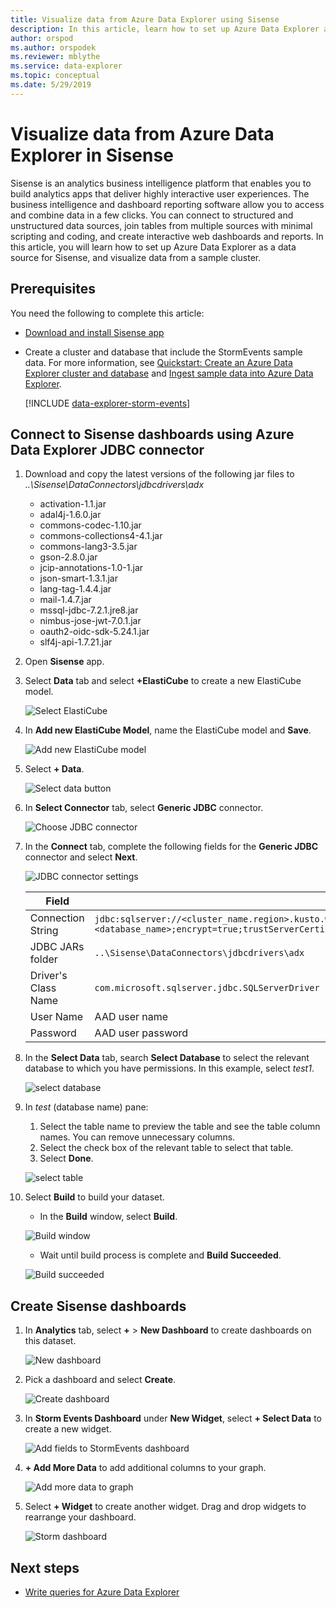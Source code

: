 ```yaml
---
title: Visualize data from Azure Data Explorer using Sisense
description: In this article, learn how to set up Azure Data Explorer as a data source for Sisense, and visualize the data.
author: orspod
ms.author: orspodek
ms.reviewer: mblythe
ms.service: data-explorer
ms.topic: conceptual
ms.date: 5/29/2019
---
```


# Visualize data from Azure Data Explorer in Sisense

Sisense is an analytics business intelligence platform that enables you to build analytics apps that deliver highly interactive user experiences. The business intelligence and dashboard reporting software allow you to access and combine data in a few clicks. You can connect to structured and unstructured data sources, join tables from multiple sources with minimal scripting and coding, and create interactive web dashboards and reports. In this article, you will learn how to set up Azure Data Explorer as a data source for Sisense, and visualize data from a sample cluster.

## Prerequisites

You need the following to complete this article:

* [Download and install Sisense app](https://documentation.sisense.com/latest/getting-started/download-install.htm) 

* Create a cluster and database that include the StormEvents sample data. For more information, see [Quickstart: Create an Azure Data Explorer cluster and database](create-cluster-database-portal.md) and [Ingest sample data into Azure Data Explorer](ingest-sample-data.md).

    [!INCLUDE [data-explorer-storm-events](../../includes/data-explorer-storm-events.md)]

## Connect to Sisense dashboards using Azure Data Explorer JDBC connector

1. Download and copy the latest versions of the following jar files to *..\Sisense\DataConnectors\jdbcdrivers\adx* 

    * activation-1.1.jar
    * adal4j-1.6.0.jar
    * commons-codec-1.10.jar
    * commons-collections4-4.1.jar
    * commons-lang3-3.5.jar
    * gson-2.8.0.jar
    * jcip-annotations-1.0-1.jar
    * json-smart-1.3.1.jar
    * lang-tag-1.4.4.jar
    * mail-1.4.7.jar
    * mssql-jdbc-7.2.1.jre8.jar
    * nimbus-jose-jwt-7.0.1.jar
    * oauth2-oidc-sdk-5.24.1.jar
    * slf4j-api-1.7.21.jar
    
1. Open **Sisense** app.
1. Select **Data** tab and select **+ElastiCube** to create a new ElastiCube model.
    
    ![Select ElastiCube](media/sisense/data-select-elasticube.png)

1. In **Add new ElastiCube Model**, name the ElastiCube model and **Save**.
   
    ![Add new ElastiCube model](media/sisense/add-new-elasticube-model.png)

1. Select **+ Data**.

    ![Select data button](media/sisense/select-data.png)

1. In **Select Connector** tab, select **Generic JDBC** connector.

    ![Choose JDBC connector](media/sisense/select-connector.png)

1. In the **Connect** tab, complete the following fields for the **Generic JDBC** connector and select **Next**.

    ![JDBC connector settings](media/sisense/jdbc-connector.png)

    |Field |Description |
    |---------|---------|
    |Connection String     |   `jdbc:sqlserver://<cluster_name.region>.kusto.windows.net:1433;database=<database_name>;encrypt=true;trustServerCertificate=false;hostNameInCertificate=*.kusto.windows.net;loginTimeout=30;authentication=ActiveDirectoryPassword`      |
    |JDBC JARs folder  |    `..\Sisense\DataConnectors\jdbcdrivers\adx`     |
    |Driver's Class Name    |   `com.microsoft.sqlserver.jdbc.SQLServerDriver`      |
    |User Name   |    AAD user name     |
    |Password     |   AAD user password      |

1. In the **Select Data** tab, search **Select Database** to select the relevant database to which you have permissions. In this example, select *test1*.

    ![select database](media/sisense/select-database.png)

1. In *test* (database name) pane:
    1. Select the table name to preview the table and see the table column names. You can remove unnecessary columns.
    1. Select the check box of the relevant table to select that table. 
    1. Select **Done**.

    ![select table](media/sisense/select-table-see-columns.png)    

1. Select **Build** to build your dataset. 

    * In the **Build** window, select **Build**.

    ![Build window](media/sisense/build-window.png)

    * Wait until build process is complete and **Build Succeeded**.

    ![Build succeeded](media/sisense/build-succeeded.png)

## Create Sisense dashboards

1. In **Analytics** tab, select **+** > **New Dashboard** to create dashboards on this dataset.

    ![New dashboard](media/sisense/new-dashboard.png)

1. Pick a dashboard and select **Create**. 

    ![Create dashboard](media/sisense/create-dashboard.png)

1. In **Storm Events Dashboard** under **New Widget**, select **+ Select Data** to create a new widget. 

    ![Add fields to StormEvents dashboard](media/sisense/storm-dashboard-add-field.png)  

1. **+ Add More Data** to add additional columns to your graph. 

    ![Add more data to graph](media/sisense/add-more-data.png)

1. Select **+ Widget** to create another widget. Drag and drop widgets to rearrange your dashboard.

    ![Storm dashboard](media/sisense/final-dashboard.png)

## Next steps

* [Write queries for Azure Data Explorer](write-queries.md)

